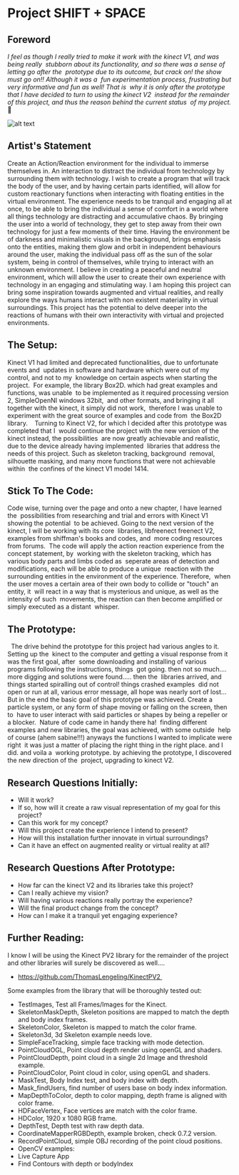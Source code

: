 # Project SHIFT + SPACE

## Foreword 

 *I feel as though I really tried to make it work with the kinect V1, and was being really 
 stubborn about its functionality, and so there was a sense of letting go after the 
 prototype due to its outcome, but crack on! the show must go on!! Although it was a 
 fun experimentation process, frustrating but very informative and fun as well! That is 
 why it is only after the prototype that I  have decided to turn to using the kinect V2 
 instead for the remainder of this project, and thus the reason behind the current status 
 of my project.* :shit:


![alt text](https://github.com/WonderPotato/CART353/edit/master/Assignments/InitialPrototype/images/initialTracker1.PNG "tracker1")

## Artist's Statement

Create an Action/Reaction environment for the individual to immerse themselves in.  An interaction to distract the individual from technology by surrounding them with technology.  I wish to create a program that will track the body of the user, and by having certain parts identified, will allow for custom reactionary functions when interacting with floating entities in the virtual environment.  The experience needs to be tranquil and engaging all at once, to be able to bring the individual a sense of comfort in a world where all things technology are distracting and accumulative chaos.  By bringing the user into a world of technology, they get to step away from their own technology for just a few moments of their time.  Having the environment be of darkness and minimalistic visuals in the background, brings emphasis onto the entities, making them glow and orbit in independent behaviours around the user, making the individual pass off as the sun of the solar system, being in control of themselves, while trying to interact with an unknown environment.  I believe in creating a peaceful and neutral environment, which will allow the user to create their own experience with technology in an engaging and stimulating way.  I am hoping this project can bring some inspiration towards augmented and virtual realities, and really explore the ways humans interact with non existent materiality in virtual surroundings. This project has the potential to delve deeper into the reactions of humans with their own interactivity with virtual and projected environments.  


## The Setup:

Kinect V1 had limited and deprecated functionalities, due to unfortunate events and 
updates in software and hardware which were out of my control, and not to my 
knowledge on certain aspects when starting the project. 
For example, the library Box2D. which had great examples and functions, was unable 
to be implemented as it required processing version 2, SimpleOpenNI windows 32bit, 
and other formats, and bringing it all together with the kinect, it simply did not work, 
therefore I was unable to experiment with the great source of examples and code from 
the Box2D library. 
 
Turning to Kinect V2, for which I decided after this prototype was completed that I 
would continue the project with the new version of the kinect instead, the possibilities 
are now greatly achievable and realistic, due to the device already having implemented 
libraries that address the needs of this project.  Such as skeleton tracking, background 
removal, silhouette masking, and many more functions that were not achievable within 
the confines of the kinect V1 model 1414. 


## Stick To The Code:

Code wise, turning over the page and onto a new chapter, I have learned the 
possibilities from researching and trial and errors with Kinect V1 showing the potential 
to be achieved.  Going to the next version of the kinect, I will be working with its core 
libraries, libfreenect freenect V2, examples from shiffman's books and codes, and 
more coding resources from forums. 
The code will apply the action reaction experience from the concept statement, by 
working with the skeleton tracking, which has various body parts and limbs coded as 
seperate areas of detection and modifications, each will be able to produce a unique 
reaction with the surrounding entities in the environment of the experience.  Therefore, 
when the user moves a certain area of their own body to collide or "touch" an entity, it 
will react in a way that is mysterious and unique, as well as the intensity of such 
movements, the reaction can then become amplified or simply executed as a distant 
whisper. 


## The Prototype: 
 
The drive behind the prototype for this project had various angles to it.  Setting up the 
kinect to the computer and getting a visual response from it was the first goal, after 
some downloading and installing of various programs following the instructions, things 
got going.  then not so much.... more digging and solutions were found..... then the 
libraries arrived, and things started spiralling out of control!  things crashed examples 
did not open or run at all, various error message, all hope was nearly sort of lost... 
But in the end the basic goal of this prototype was achieved. Create a particle system, or any form of shape moving or falling on the screen, then to 
have to user interact with said particles or shapes by being a repeller or a blocker. 
Nature of code came in handy there ha! 
finding different examples and new libraries, the goal was achieved, with some outside 
help of course (ahem sabine!!!) anyways the functions I wanted to implicate were right 
it was just a matter of placing the right thing in the right place. and I did. and voila a 
working prototype.  by achieving the prototype, I discovered the new direction of the 
project, upgrading to kinect V2.


## Research Questions Initially:

- Will it work?  
- If so, how will it create a raw visual representation of my goal for this project? 
- Can this work for my concept? 
- Will this project create the experience I intend to present?  
- How will this installation further innovate in virtual surroundings?  
- Can it have an effect on augmented reality or virtual reality at all?

## Research Questions After Prototype:

- How far can the kinect V2 and its libraries take this project? 
- Can I really achieve my vision? 
- Will having various reactions really portray the experience?
- Will the final product change from the concept?
- How can I make it a tranquil yet engaging experience?

## Further Reading:

I know I will be using the Kinect PV2 library for the remainder of the project and other libraries will surely be discovered as well....

- https://github.com/ThomasLengeling/KinectPV2 

Some examples from the library that will be thoroughly tested out:

- TestImages, Test all Frames/Images for the Kinect. 
- SkeletonMaskDepth, Skeleton positions are mapped to match the depth and body index frames. 
- SkeletonColor, Skeleton is mapped to match the color frame. 
- Skeleton3d, 3d Skeleton example needs love. 
- SimpleFaceTracking, simple face tracking with mode detection. 
- PointCloudOGL, Point cloud depth render using openGL and shaders. 
- PointCloudDepth, point cloud in a single 2d Image and threshold example. 
- PointCloudColor, Point cloud in color, using openGL and shaders. 
- MaskTest, Body Index test, and body index with depth. 
- Mask_findUsers, find number of users base on body index information. 
- MapDepthToColor, depth to color mapping, depth frame is aligned with color frame. 
- HDFaceVertex, Face vertices are match with the color frame. 
- HDColor, 1920 x 1080 RGB frame. 
- DepthTest, Depth test with raw depth data. 
- CoordinateMapperRGBDepth, example broken, check 0.7.2 version. 
- RecordPointCloud, simple OBJ recording of the point cloud positions. 
- OpenCV examples: 
- Live Capture App 
- Find Contours with depth or bodyIndex 



